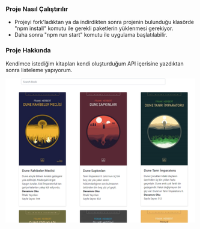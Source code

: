 ### Proje Nasıl Çalıştırılır

- Projeyi fork'ladıktan ya da indirdikten sonra projenin bulunduğu klasörde "npm install" komutu ile gerekli paketlerin yüklenmesi gerekiyor.
- Daha sonra "npm run start" komutu ile uygulama başlatılabilir.

### Proje Hakkında

Kendimce istediğim kitapları kendi oluşturduğum API içerisine yazdıktan sonra listeleme yapıyorum.


<img src="bookList.png" alt="Book App"/>

